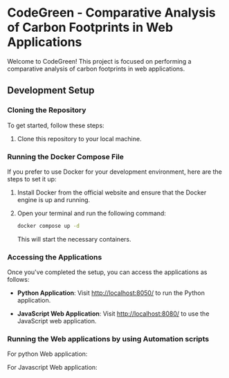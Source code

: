 # CodeGreen - Comparative Analysis of Carbon Footprints in Web Applications

Welcome to CodeGreen! This project is focused on performing a comparative analysis of carbon footprints in web applications.

## Development Setup

### Cloning the Repository

To get started, follow these steps:

1. Clone this repository to your local machine.

### Running the Docker Compose File 

If you prefer to use Docker for your development environment, here are the steps to set it up:

1. Install Docker from the official website and ensure that the Docker engine is up and running.

2. Open your terminal and run the following command:

   ```bash
   docker compose up -d
   ```

   This will start the necessary containers.

### Accessing the Applications

Once you've completed the setup, you can access the applications as follows:

- **Python Application**: Visit [http://localhost:8050/](http://localhost:8050/) to run the Python application.

- **JavaScript Web Application**: Visit [http://localhost:8080/](http://localhost:8080/) to use the JavaScript web application.

### Running the Web applications by using Automation scripts
For python Web application:

For Javascript Web application:
